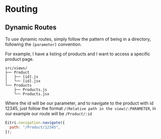 # Routing



## Dynamic Routes

To use dynamic routes, simply follow the pattern of being in a directory, following the `[parameter]` convention.

For example, I have a listing of products and I want to access a specific product page.

``` title="File Structure"
src/views/
├── Product
│   ├── [id].js
│   └── [id].jsx
└── Products
    ├── Products.js
    └── Products.jsx
```

Where the id will be our parameter, and to navigate to the product with id 12345, just follow the format `/(Relative path in the view)/:PARAMETER`, in our example our route will be `/Product/:id`

```js title="Call in Eitri-App"
Eitri.navigation.navigate({
  path: "/Product/12345",
});
```